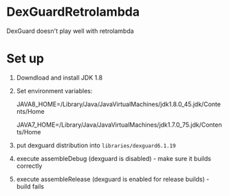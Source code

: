# DexGuardRetrolambda
DexGuard doesn't play well with retrolambda

# Set up
1. Downdload and install JDK 1.8

2. Set environment variables:

    JAVA8_HOME=/Library/Java/JavaVirtualMachines/jdk1.8.0_45.jdk/Contents/Home
    
    JAVA7_HOME=/Library/Java/JavaVirtualMachines/jdk1.7.0_75.jdk/Contents/Home
  
3. put dexguard distribution into `libraries/dexguard6.1.19`

4. execute assembleDebug (dexguard is disabled) - make sure it builds correctly

5. execute assembleRelease (dexguard is enabled for release builds) - build fails

